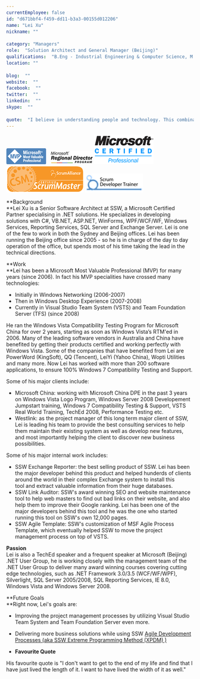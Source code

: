 ```yaml
---
currentEmployee: false
id: "d671bbf4-f459-dd11-b3a3-00155d012206"
name: "Lei Xu"
nickname: ""

category: "Managers"
role:  "Solution Architect and General Manager (Beijing)"
qualifications:  "B.Eng - Industrial Engineering & Computer Science, M.Info - Information Science "
location: ""

blog:  ""
website:  ""
facebook:  ""
twitter:  ""
linkedin:  ""
skype:  ""

quote:  "I believe in understanding people and technology. This combination has allowed me to build a great team that has built many great solutions... "
---
```


 
   ![MVP](./Images/Bio/mvp.jpg) 
  
   ![Region Director](./Images/Bio/regionalDirector.jpg) 
![MCP](./Images/Bio/MCP.png) 
![MCP](./Images/Bio/csm.png) 
![Certified Scrum Trainer](./Images/Bio/scrumtrainer.png) 


 **Background  
 **Lei Xu is a Senior Software Architect at SSW, a Microsoft Certified Partner specialising in .NET solutions. He specializes in developing solutions with C#, VB.NET, ASP.NET, WinForms, WPF/WCF/WF, Windows Services, Reporting Services, SQL Server and Exchange Server. Lei is one of the few to work in both the Sydney and Beijing offices. Lei has been running the Beijing office since 2005 - so he is in charge of the day to day operation of the office, but spends most of his time taking the lead in the technical directions.  

 **Work  
 **Lei has been a Microsoft Most Valuable Professional (MVP) for many years (since 2006). In fact his MVP specialities have crossed many technologies:

*   Initially in Windows Networking (2006-2007) 
*   Then in Windows Desktop Experience (2007-2008) 
*   Currently in Visual Studio Team System (VSTS) and Team Foundation Server (TFS) (since 2008) 

He ran the Windows Vista Compatibility Testing Program for Microsoft China for over 2 years, starting as soon as Windows Vista’s RTM'ed in 2006. Many of the leading software vendors in Australia and China have benefited by getting their products certified and working perfectly with Windows Vista. Some of the companies that have benefited from Lei are PowerWord (KingSoft), QQ (Tencent), LeiYi (Yahoo China), Wopti Utilities and many more. Now Lei has worked with more than 200 software applications, to ensure 100% Windows 7 Compatibility Testing and Support.

Some of his major clients include:

*   Microsoft China: working with Microsoft China DPE in the past 3 years on Windows Vista Logo Program, Windows Server 2008 Developement Jumpstart training, Windows 7 Compatibility Testing & Support, VSTS Real World Training, TechEd 2008, Performance Testing etc. 
*   Westlink: as the project manager of this long term major client of SSW, Lei is leading his team to provide the best consulting services to help them maintain their existing system as well as develop new features, and most importantly helping the client to discover new business possibilities. 

Some of his major internal work includes:

*   SSW Exchange Reporter: the best selling product of SSW. Lei has been the major developer behind this product and helped hunderds of clients around the world in their complex Exchange system to install this tool and extract valuable information from their huge databases. 
*   SSW Link Auditor: SSW's award winning SEO and website maintenance tool to help web masters to find out bad links on their website, and also help them to improve their Google ranking. Lei has been one of the major developers behind this tool and he was the one who started running this tool on SSW's own 12,000 pages. 
*   SSW Agile Template: SSW's customization of MSF Agile Process Template, which eventually helped SSW to move the project management process on top of VSTS.    

 **Passion**  
 Lei is also a TechEd speaker and a frequent speaker at Microsoft (Beijing) .NET User Group, he is working closely with the management team of the .NET User Group to deliver many award winning courses covering cutting edge technologies, such as .NET Framework 3.0/3.5 (WCF/WF/WPF), Silverlight, SQL Server 2005/2008, SQL Reporting Services, IE 8.0, Windows Vista and Windows Server 2008.

 **Future Goals  
 **Right now, Lei's goals are:

*   Improving the project management processes by utilizing Visual Studio Team System and Team Foundation Server even more. 
*   Delivering more business solutions while using SSW 
      [Agile Development Processes (aka SSW Extreme Programming Method (XPDM) )](/Standards/Management/RulesToBetterProjectManagement/Pages/Default.aspx) 

*   **Favourite Quote** 

His favourite quote is "I don't want to get to the end of my life and find that I have just lived the length of it. I want to have lived the width of it as well."